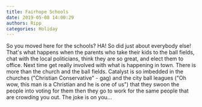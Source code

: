 ```yaml
---
title: Fairhope Schools
date: 2019-05-08 14:00:29
authors: Ripp
categories: Holiday
---
```


 So you moved here for the schools?  HA!  So did just about everybody else!
That's what happens when the parents who take their kids to the ball fields, chat with the local politicians, think they are so great, and elect them to office.
Next time get really involved with what is happening in town.  There is more than the church and the ball fields.
Catalyst is so imbedded in the churches ("Christian Conservative" - gag) and the city ball leagues ("Oh wow, this man is a Christian and he is one of us") that they swoon the people into voting for them then they go to work for the same people that are crowding you out.
The joke is on you...